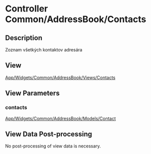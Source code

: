 # Controller Common/AddressBook/Contacts

## Description

Zoznam všetkých kontaktov adresára

## View

[App/Widgets/Common/AddressBook/Views/Contacts](./../Views/Contacts.md)

## View Parameters

### contacts
[App/Widgets/Common/AddressBook/Models/Contact](./../Models/Contact.md)

## View Data Post-processing

No post-processing of view data is necessary.

